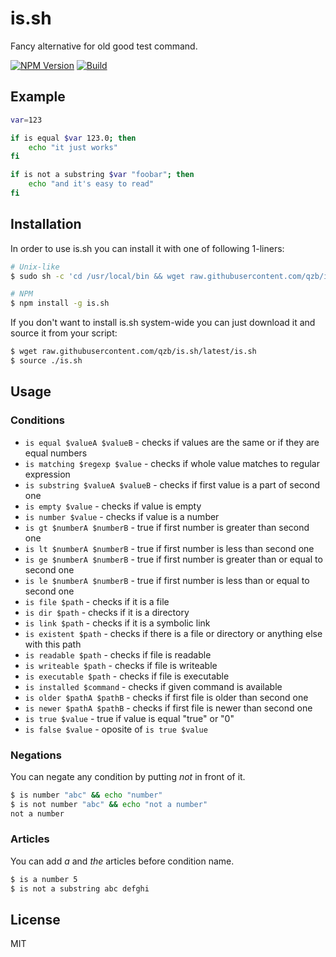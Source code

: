 # is.sh

Fancy alternative for old good test command.

[![NPM Version][npm-image]][npm-url]
[![Build][travis-image]][travis-url]

## Example

```sh
var=123

if is equal $var 123.0; then
    echo "it just works"
fi

if is not a substring $var "foobar"; then
    echo "and it's easy to read"
fi
```

## Installation

In order to use is.sh you can install it with one of following 1-liners:

```sh
# Unix-like
$ sudo sh -c 'cd /usr/local/bin && wget raw.githubusercontent.com/qzb/is.sh/latest/is.sh -O is && chmod +x is'

# NPM
$ npm install -g is.sh
```

If you don't want to install is.sh system-wide you can just download it and source it from your script:

```sh
$ wget raw.githubusercontent.com/qzb/is.sh/latest/is.sh
$ source ./is.sh
```

## Usage

### Conditions

* ``is equal $valueA $valueB`` - checks if values are the same or if they are equal numbers
* ``is matching $regexp $value`` - checks if whole value matches to regular expression
* ``is substring $valueA $valueB`` - checks if first value is a part of second one
* ``is empty $value`` - checks if value is empty
* ``is number $value`` - checks if value is a number
* ``is gt $numberA $numberB`` - true if first number is greater than second one
* ``is lt $numberA $numberB`` - true if first number is less than second one
* ``is ge $numberA $numberB`` - true if first number is greater than or equal to second one
* ``is le $numberA $numberB`` - true if first number is less than or equal to second one
* ``is file $path`` - checks if it is a file
* ``is dir $path`` - checks if it is a directory
* ``is link $path`` - checks if it is a symbolic link
* ``is existent $path`` - checks if there is a file or directory or anything else with this path
* ``is readable $path`` - checks if file is readable
* ``is writeable $path`` - checks if file is writeable
* ``is executable $path`` - checks if file is executable
* ``is installed $command`` - checks if given command is available
* ``is older $pathA $pathB`` - checks if first file is older than second one
* ``is newer $pathA $pathB`` - checks if first file is newer than second one
* ``is true $value`` - true if value is equal "true" or "0"
* ``is false $value`` - oposite of ``is true $value``

### Negations

You can negate any condition by putting *not* in front of it.

```sh
$ is number "abc" && echo "number"
$ is not number "abc" && echo "not a number"
not a number
```

### Articles

You can add *a* and *the* articles before condition name.

```sh
$ is a number 5
$ is not a substring abc defghi
```

## License

MIT


[npm-image]: https://img.shields.io/npm/v/is.sh.svg
[npm-url]: https://npmjs.org/package/is.sh
[travis-image]: https://img.shields.io/travis/qzb/is.sh/master.svg
[travis-url]: https://travis-ci.org/qzb/is.sh

